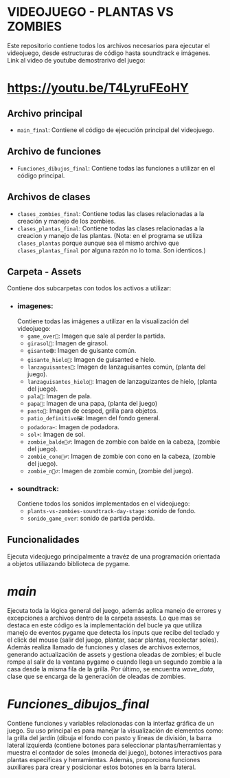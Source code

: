 # VIDEOJUEGO - PLANTAS VS ZOMBIES
Este repositorio contiene todos los archivos necesarios para ejecutar el videojuego, desde estructuras de código hasta soundtrack e imágenes.
Link al video de youtube demostrarivo del juego: 
# https://youtu.be/T4LyruFEoHY
## Archivo principal
- `main_final`: Contiene el código de ejecución principal del videojuego.
## Archivo de funciones 
- `Funciones_dibujos_final`: Contiene todas las funciones a utilizar en el código principal.
## Archivos de clases
- `clases_zombies_final`: Contiene todas las clases relacionadas a la creación y manejo de los zombies.
- `clases_plantas_final`: Contiene todas las clases relacionadas a la creacion y manejo de las plantas.
  (Nota: en el programa se utiliza `clases_plantas` porque aunque sea el mismo archivo que `clases_plantas_final` por alguna razón no lo toma. Son identicos.)
## Carpeta - Assets
Contiene dos subcarpetas con todos los activos a utilizar:
- ### imagenes:
  Contiene todas las imágenes a utilizar en la visualización del videojuego:
  - `game_over🧠`: Imagen que sale al perder la partida.
  - `girasol🌻`: Imagen de girasol.
  - `gisante🟢`: Imagen de guisante común.
  - `gisante_hielo🔵`: Imagen de guisanted e hielo.
  - `lanzaguisantes🫛`: Imagen de lanzaguisantes común, (planta del juego).
  - `lanzaguisantes_hielo🧊`: Imagen de lanzaguizantes de hielo, (planta del juego).
  - `pala🌱`: Imagen de pala.
  - `papa🥔`: Imagen de una papa, (planta del juego)
  - `pasto🌿`: Imagen de cesped, grilla para objetos.
  - `patio_definitivo🖼️`: Imagen del fondo general.
  - `podadora✂️`: Imagen de podadora.
  - `sol☀️`: Imagen de sol.
  - `zombie_balde🧟‍♂️`: Imagen de zombie con balde en la cabeza, (zombie del juego).
  - `zombie_cono🧟‍♂️`: Imagen de zombie con cono en la cabeza, (zombie del juego).
  - `zombie_n🧟‍♂️`: Imagen de zombie común, (zombie del juego).
- ### soundtrack:
  Contiene todos los sonidos implementados en el videojuego:
  - `plants-vs-zombies-soundtrack-day-stage`: sonido de fondo.
  - `sonido_game_over`: sonido de partida perdida.
## Funcionalidades
Ejecuta videojuego principalmente a travéz de una programación orientada a objetos utiliazando biblioteca de pygame.
# *main* 
Ejecuta toda la lógica general del juego, además aplica manejo de errores y excepciones a archivos dentro de la carpeta assests. Lo que mas se destaca en este código es la implementación del bucle ya que utiliza manejo de eventos pygame que detecta los inputs que recibe del teclado y el click del mouse (salir del juego, plantar, sacar plantas, recolectar soles). Además realiza llamado de funciones y clases de archivos externos, generando actualización de assets y gestiona oleadas de zombies; el bucle rompe al salir de la ventana pygame o cuando llega un segundo zombie a la casa desde la misma fila de la grilla. 
Por último, se encuentra *wave_data*, clase que se encarga de la generación de oleadas de zombies.
# *Funciones_dibujos_final* 
Contiene funciones y variables relacionadas con la interfaz gráfica de un juego. Su uso principal es para manejar la visualización de elementos como: la grilla del jardín (dibuja el fondo con pasto y líneas de división, la barra lateral izquierda (contiene botones para seleccionar plantas/herramientas y muestra el contador de soles (moneda del juego), botones interactivos para plantas específicas y herramientas. Además, proporciona funciones auxiliares para crear y posicionar estos botones en la barra lateral.




